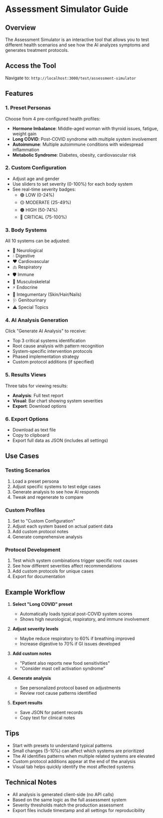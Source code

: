 # Assessment Simulator Guide

## Overview
The Assessment Simulator is an interactive tool that allows you to test different health scenarios and see how the AI analyzes symptoms and generates treatment protocols.

## Access the Tool
Navigate to: `http://localhost:3000/test/assessment-simulator`

## Features

### 1. Preset Personas
Choose from 4 pre-configured health profiles:
- **Hormone Imbalance**: Middle-aged woman with thyroid issues, fatigue, weight gain
- **Long COVID**: Post-COVID syndrome with multiple system involvement
- **Autoimmune**: Multiple autoimmune conditions with widespread inflammation
- **Metabolic Syndrome**: Diabetes, obesity, cardiovascular risk

### 2. Custom Configuration
- Adjust age and gender
- Use sliders to set severity (0-100%) for each body system
- See real-time severity badges:
  - 🟢 LOW (0-24%)
  - 🟡 MODERATE (25-49%)
  - 🟠 HIGH (50-74%)
  - 🔴 CRITICAL (75-100%)

### 3. Body Systems
All 10 systems can be adjusted:
- 🧠 Neurological
- 💧 Digestive
- ❤️ Cardiovascular
- 🫁 Respiratory
- 🛡️ Immune
- 💪 Musculoskeletal
- ⚡ Endocrine
- 🎨 Integumentary (Skin/Hair/Nails)
- 🩺 Genitourinary
- ⚠️ Special Topics

### 4. AI Analysis Generation
Click "Generate AI Analysis" to receive:
- Top 3 critical systems identification
- Root cause analysis with pattern recognition
- System-specific intervention protocols
- Phased implementation strategy
- Custom protocol additions (if specified)

### 5. Results Views
Three tabs for viewing results:
- **Analysis**: Full text report
- **Visual**: Bar chart showing system severities
- **Export**: Download options

### 6. Export Options
- Download as text file
- Copy to clipboard
- Export full data as JSON (includes all settings)

## Use Cases

### Testing Scenarios
1. Load a preset persona
2. Adjust specific systems to test edge cases
3. Generate analysis to see how AI responds
4. Tweak and regenerate to compare

### Custom Profiles
1. Set to "Custom Configuration"
2. Adjust each system based on actual patient data
3. Add custom protocol notes
4. Generate comprehensive analysis

### Protocol Development
1. Test which system combinations trigger specific root causes
2. See how different severities affect recommendations
3. Add custom protocols for unique cases
4. Export for documentation

## Example Workflow

1. **Select "Long COVID" preset**
   - Automatically loads typical post-COVID system scores
   - Shows high neurological, respiratory, and immune involvement

2. **Adjust severity levels**
   - Maybe reduce respiratory to 60% if breathing improved
   - Increase digestive to 70% if GI issues developed

3. **Add custom notes**
   - "Patient also reports new food sensitivities"
   - "Consider mast cell activation syndrome"

4. **Generate analysis**
   - See personalized protocol based on adjustments
   - Review root cause patterns identified

5. **Export results**
   - Save JSON for patient records
   - Copy text for clinical notes

## Tips

- Start with presets to understand typical patterns
- Small changes (5-10%) can affect which systems are prioritized
- The AI identifies patterns when multiple related systems are elevated
- Custom protocol additions appear at the end of the analysis
- Visual tab helps quickly identify the most affected systems

## Technical Notes

- All analysis is generated client-side (no API calls)
- Based on the same logic as the full assessment system
- Severity thresholds match the production assessment
- Export files include timestamp and all settings for reproducibility

